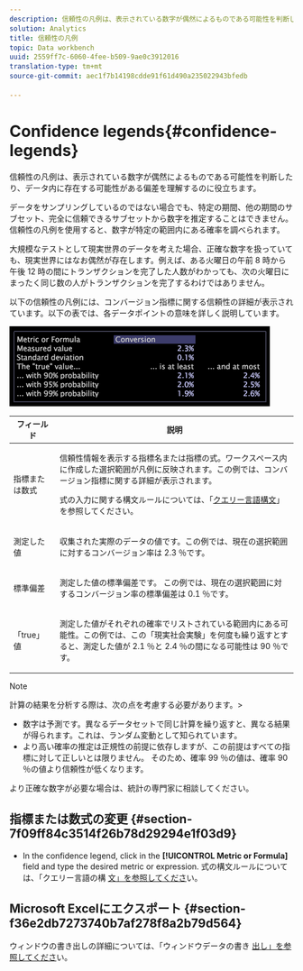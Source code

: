 ```yaml
---
description: 信頼性の凡例は、表示されている数字が偶然によるものである可能性を判断したり、データ内に存在する可能性がある偏差を理解するのに役立ちます。
solution: Analytics
title: 信頼性の凡例
topic: Data workbench
uuid: 2559ff7c-6060-4fee-b509-9ae0c3912016
translation-type: tm+mt
source-git-commit: aec1f7b14198cdde91f61d490a235022943bfedb

---
```



# Confidence legends{#confidence-legends}

信頼性の凡例は、表示されている数字が偶然によるものである可能性を判断したり、データ内に存在する可能性がある偏差を理解するのに役立ちます。

データをサンプリングしているのではない場合でも、特定の期間、他の期間のサブセット、完全に信頼できるサブセットから数字を推定することはできません。信頼性の凡例を使用すると、数字が特定の範囲内にある確率を調べられます。

大規模なテストとして現実世界のデータを考えた場合、正確な数字を扱っていても、現実世界にはなお偶然が存在します。例えば、ある火曜日の午前 8 時から午後 12 時の間にトランザクションを完了した人数がわかっても、次の火曜日にまったく同じ数の人がトランザクションを完了するわけではありません。

以下の信頼性の凡例には、コンバージョン指標に関する信頼性の詳細が表示されています。以下の表では、各データポイントの意味を詳しく説明しています。

![](assets/lgd_ConfidenceLegend.png)

<table id="table_387F22C7EF4E4DE9AD810D3D9204676F"> 
 <thead> 
  <tr> 
   <th colname="col1" class="entry"> フィールド </th> 
   <th colname="col2" class="entry"> 説明 </th> 
  </tr> 
 </thead>
 <tbody> 
  <tr> 
   <td colname="col1"> <p>指標または数式 </p> </td> 
   <td colname="col2"> <p>信頼性情報を表示する指標名または指標の式。ワークスペース内に作成した選択範囲が凡例に反映されます。この例では、コンバージョン指標に関する詳細が表示されます。 </p> <p>式の入力に関する構文ルールについては、「<a href="../../../../home/c-get-started/c-qry-lang-syntx/c-qry-lang-syntx.md#concept-15d1d3f5164a47d49468c5acb7299d9f">クエリー言語構文</a>」を参照してください。  </p> </td> 
  </tr> 
  <tr> 
   <td colname="col1"> <p>測定した値 </p> </td> 
   <td colname="col2"> <p>収集された実際のデータの値です。この例では、現在の選択範囲に対するコンバージョン率は 2.3 ％です。 </p> </td> 
  </tr> 
  <tr> 
   <td colname="col1"> <p>標準偏差 </p> </td> 
   <td colname="col2"> <p>測定した値の標準偏差です。 この例では、現在の選択範囲に対するコンバージョン率の標準偏差は 0.1 ％です。 </p> </td> 
  </tr> 
  <tr> 
   <td colname="col1"> <p>「true」値 </p> </td> 
   <td colname="col2"> <p>測定した値がそれぞれの確率でリストされている範囲内にある可能性。この例では、この「現実社会実験」を何度も繰り返すとすると、測定した値が 2.1 ％と 2.4 ％の間になる可能性は 90 ％です。 </p> </td> 
  </tr> 
 </tbody> 
</table>

>[!NOTE]
>
>計算の結果を分析する際は、次の点を考慮する必要があります。>
>* 数字は予測です。異なるデータセットで同じ計算を繰り返すと、異なる結果が得られます。これは、ランダム変動として知られています。
>* より高い確率の推定は正規性の前提に依存しますが、この前提はすべての指標に対して正しいとは限りません。 そのため、確率 99 ％の値は、確率 90 ％の値より信頼性が低くなります。
>
>
より正確な数字が必要な場合は、統計の専門家に相談してください。

## 指標または数式の変更 {#section-7f09ff84c3514f26b78d29294e1f03d9}

* In the confidence legend, click in the **[!UICONTROL Metric or Formula]** field and type the desired metric or expression. 式の構文ルールについては、「クエリー言語の構 [文」を参照してくださ](../../../../home/c-get-started/c-qry-lang-syntx/c-qry-lang-syntx.md#concept-15d1d3f5164a47d49468c5acb7299d9f)い。

## Microsoft Excelにエクスポート {#section-f36e2db7273740b7af278f8a2b79d564}

ウィンドウの書き出しの詳細については、「ウィンドウデータの書き [出し」を参照してくださ](../../../../home/c-get-started/c-wk-win-wksp/c-exp-win-data.md#concept-8df61d64ed434cc5a499023c44197349)い。
